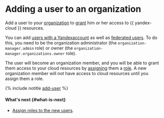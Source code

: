 # Adding a user to an organization

Add a user to your [organization](../../../organization/) to [grant](../../../iam/operations/roles/grant.md) him or her access to {{ yandex-cloud }} resources.

You can add [users with a Yandexaccount](#useraccount) as well as [federated users](#user-sso). To do this, you need to be the organization administrator (the `organization-manager.admin` role) or owner (the `organization-manager.organizations.owner` role).

The user will become an organization member, and you will be able to grant them access to your cloud resources by [assigning](../roles/grant.md) them a [role](../../concepts/access-control/roles.md). A new organization member will not have access to cloud resources until you assign them a role.

{% include notitle [add-user](../../../_includes/organization/add-user.md) %}

#### What's next {#what-is-next}

* [Assign roles to the new users](../roles/grant.md).
